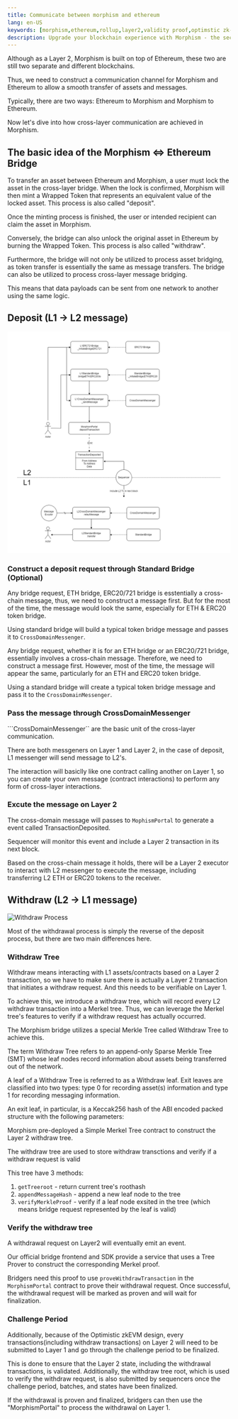 ```yaml
---
title: Communicate between morphism and ethereum
lang: en-US
keywords: [morphism,ethereum,rollup,layer2,validity proof,optimstic zk-rollup]
description: Upgrade your blockchain experience with Morphism - the secure decentralized, cost0efficient, and high-performing optimstic zk-rollup solution. Try it now!
---
```


Although as a Layer 2, Morphism is built on top of Ethereum, these two are still two separate and different blockchains.

Thus, we need to construct a communication channel for Morphism and Ethereum to allow a smooth transfer of assets and messages.

Typically, there are two ways: Ethereum to Morphism and Morphism to Ethereum.

Now let's dive into how cross-layer communication are achieved in Morphism.

## The basic idea of the Morphism <=> Ethereum Bridge

To transfer an asset between Ethereum and Morphism, a user must lock the asset in the cross-layer bridge. When the lock is confirmed, Morphism will then mint a Wrapped Token that represents an equivalent value of the locked asset. This process is also called "deposit".

Once the minting process is finished, the user or intended recipient can claim the asset in Morphism.

Conversely, the bridge can also unlock the original asset in Ethereum by burning the Wrapped Token. This process is also called "withdraw".

Furthermore, the bridge will not only be utilized to process asset bridging, as token transfer is essentially the same as message transfers. The bridge can also be utilized to process cross-layer message bridging.

This means that data payloads can be sent from one network to another using the same logic.


## Deposit (L1 -> L2 message) 

![Deposit Process](../../../assets/docs/protocol/General/bridge/deposit.png)

### Construct a deposit request through Standard Bridge (Optional)

Any bridge request, ETH bridge, ERC20/721 bridge is esstentially a cross-chain message, thus, we need to construct a message first. But for the most of the time, the message would look the same, especially for ETH & ERC20 token bridge.

Using standard bridge will build a typical token bridge message and passes it to ```CrossDomainMessenger```.

Any bridge request, whether it is for an ETH bridge or an ERC20/721 bridge, essentially involves a cross-chain message. Therefore, we need to construct a message first. However, most of the time, the message will appear the same, particularly for an ETH and ERC20 token bridge.

Using a standard bridge will create a typical token bridge message and pass it to the ```CrossDomainMessenger```.

### Pass the message through CrossDomainMessenger

```CrossDomainMessenger`` are the basic unit of the cross-layer communication.

There are both messgeners on Layer 1 and Layer 2, in the case of deposit, L1 messenger will send message to L2's.

The interaction will basiclly like one contract calling another on Layer 1, so you can create your own message (contract interactions) to perform any form of cross-layer interactions.

### Excute the message on Layer 2

The cross-domain message will passes to ```MophismPortal``` to generate a event called TransactionDeposited.

Sequencer will monitor this event and include a Layer 2 transaction in its next block.

Based on the cross-chain message it holds, there will be a Layer 2 executor to interact with L2 messenger to execute the message, including transferring L2 ETH or ERC20 tokens to the receiver.

## Withdraw (L2 -> L1 message) 

![Withdraw Process](../../../assets/docs/protocol/General/bridge/withdraw.png)

Most of the withdrawal process is simply the reverse of the deposit process, but there are two main differences here.

### Withdraw Tree 

Withdraw means interacting with L1 assets/contracts based on a Layer 2 transaction, so we have to make sure there is actually a Layer 2 transaction that initiates a withdraw request. And this needs to be verifiable on Layer 1.

To achieve this, we introduce a withdraw tree, which will record every L2 withdraw transaction into a Merkel tree. Thus, we can leverage the Merkel tree's features to verify if a withdraw request has actually occurred.

The Morphism bridge utilizes a special Merkle Tree called Withdraw Tree to achieve this.

The term Withdraw Tree refers to an append-only Sparse Merkle Tree (SMT) whose leaf nodes record information about assets being transferred out of the network. 

A leaf of a Withdraw Tree is referred to as a Withdraw leaf. Exit leaves are classified into two types: type 0 for recording asset(s) information and type 1 for recording messaging information.

An exit leaf, in particular, is a Keccak256 hash of the ABI encoded packed structure with the following parameters:

Morphism pre-deployed a Simple Merkel Tree contract to construct the Layer 2 withdraw tree.

The withdraw tree are used to store withdraw transctions and verify if a withdraw request is valid

This tree have 3 methods:

1. ```getTreeroot``` - return current tree's roothash
2. ```appendMessageHash``` - append a new leaf node to the tree
3. ```verifyMerkleProof``` - verify if a leaf node exsited in the tree (which means bridge request represented by the leaf is valid)

### Verify the withdraw tree

A withdrawal request on Layer2 will eventually emit an event.

Our official bridge frontend and SDK provide a service that uses a Tree Prover to construct the corresponding Merkel proof.

Bridgers need this proof to use ```proveWithdrawTransaction``` in the ```MorphismPortal``` contract to prove their withdrawal request. Once successful, the withdrawal request will be marked as proven and will wait for finalization.

### Challenge Period

Additionally, because of the Optimistic zkEVM design, every transactions(including withdraw transactions) on Layer 2 will need to be submitted to Layer 1 and go through the challenge period to be finalized.

This is done to ensure that the Layer 2 state, including the withdrawal transactions, is validated. Additionally, the withdraw tree root, which is used to verify the withdraw request, is also submitted by sequencers once the challenge period, batches, and states have been finalized.

If the withdrawal is proven and finalized, bridgers can then use the "MorphismPortal" to process the withdrawal on Layer 1.